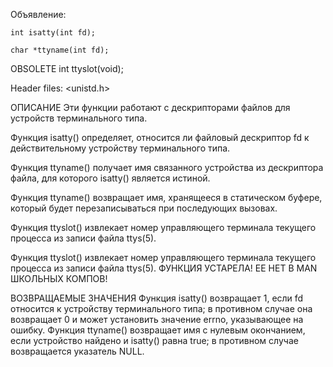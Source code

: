Объявление:

    int isatty(int fd);

    char *ttyname(int fd);

OBSOLETE
    int ttyslot(void);

Header files:
    <unistd.h>

ОПИСАНИЕ
Эти функции работают с дескрипторами файлов для устройств терминального типа.

Функция isatty() определяет, относится ли файловый дескриптор fd к действительному устройству терминального типа.

Функция ttyname() получает имя связанного устройства из дескриптора файла, для которого isatty() является истиной.

Функция ttyname() возвращает имя, хранящееся в статическом буфере, который будет перезаписываться при последующих вызовах.

Функция ttyslot() извлекает номер управляющего терминала текущего процесса
       из записи файла ttys(5).

Функция ttyslot() извлекает номер управляющего терминала текущего процесса из записи файла ttys(5). ФУНКЦИЯ УСТАРЕЛА! ЕЕ НЕТ В MAN ШКОЛЬНЫХ КОМПОВ!

ВОЗВРАЩАЕМЫЕ ЗНАЧЕНИЯ
Функция isatty() возвращает 1, если fd относится к устройству терминального типа; в противном случае она возвращает 0 и может установить значение errno, указывающее на ошибку. Функция ttyname() возвращает имя с нулевым окончанием, если устройство найдено и isatty() равна true; в противном случае возвращается указатель NULL.